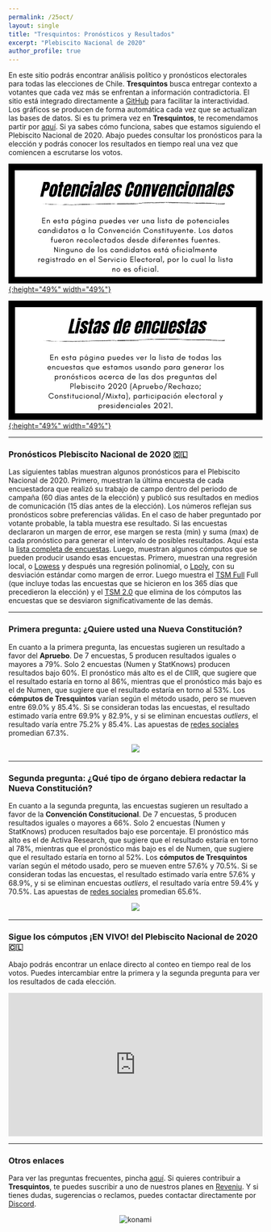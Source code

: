 ```yaml
---
permalink: /25oct/
layout: single
title: "Tresquintos: Pronósticos y Resultados"
excerpt: "Plebiscito Nacional de 2020"
author_profile: true
---
```


En este sitio podrás encontrar análisis político y pronósticos electorales para todas las elecciones de Chile. **Tresquintos** busca entregar contexto a votantes que cada vez más se enfrentan a información contradictoria. El sitio está integrado directamente a [GitHub](https://github.com/) para facilitar la interactividad. Los gráficos se producen de forma automática cada vez que se actualizan las bases de datos. Si es tu primera vez en **Tresquintos**, te recomendamos partir por [aquí](https://tresquintos.cl/faq/). Si ya sabes cómo funciona, sabes que estamos siguiendo el Plebiscito Nacional de 2020. Abajo puedes consultar los pronósticos para la elección y podrás conocer los resultados en tiempo real una vez que comiencen a escrutarse los votos.


[![Convencionales](/images/lista_convencionales.png){:height="49%" width="49%"}](https://tresquintos.cl/convencionales/)

[![Encuestas](/images/lista_encuestas.png){:height="49%" width="49%"}](https://tresquintos.cl/encuestas/)


---

### Pronósticos Plebiscito Nacional de 2020 🇨🇱

Las siguientes tablas muestran algunos pronósticos para el Plebiscito Nacional de 2020. Primero, muestran la última encuesta de cada encuestadora que realizó su trabajo de campo dentro del periodo de campaña (60 días antes de la elección) y publicó sus resultados en medios de comunicación (15 días antes de la elección). Los números reflejan sus pronósticos sobre preferencias válidas. En el caso de haber preguntado por votante probable, la tabla muestra ese resultado. Si las encuestas declararon un margen de error, ese margen se resta (min) y suma (max) de cada pronóstico para generar el intervalo de posibles resultados. Aquí esta la [lista completa de encuestas](https://tresquintos.cl/tsm/). Luego, muestran algunos cómputos que se pueden producir usando esas encuestas. Primero, muestran una regresión local, o [Lowess](https://www.stata.com/manuals13/rlowess.pdf) y después una regresión polinomial, o [Lpoly](https://www.stata.com/manuals/rlpoly.pdf), con su desviación estándar como margen de error. Luego muestra el [TSM Full](https://tresquintos.cl/tsm/) Full (que incluye todas las encuestas que se hicieron en los 365 días que precedieron la elección) y el [TSM 2.0](https://tresquintos.cl/tsm/) que elimina de los cómputos las encuestas que se desviaron significativamente de las demás.

---

### Primera pregunta: ¿Quiere usted una Nueva Constitución?

En cuanto a la primera pregunta, las encuestas sugieren un resultado a favor del **Apruebo**. De 7 encuestas, 5 producen resultados iguales o mayores a 79%. Solo 2 encuestas (Numen y StatKnows) producen resultados bajo 60%. El pronóstico más alto es el de CIIR, que sugiere que el resultado estaría en torno al 86%, mientras que el pronóstico más bajo es el de Numen, que sugiere que el resultado estaría en torno al 53%. Los **cómputos de Tresquintos** varían según el método usado, pero se mueven entre 69.0% y 85.4%. Si se consideran todas las encuestas, el resultado estimado varía entre 69.9% y 82.9%, y si se eliminan encuestas *outliers*, el resultado varía entre 75.2% y 85.4%. Las apuestas de [redes sociales](https://www.twitter.com/tresquintos) promedian 67.3%.

<div align="center">
<img width="600" src="https://tresquintos.cl/images/primera_pregunta.png" >
</div>

---

### Segunda pregunta: ¿Qué tipo de órgano debiera redactar la Nueva Constitución?

En cuanto a la segunda pregunta, las encuestas sugieren un resultado a favor de la **Convención Constitucional**. De 7 encuestas, 5 producen resultados iguales o mayores a 66%. Solo 2 encuestas (Numen y StatKnows) producen resultados bajo ese porcentaje. El pronóstico más alto es el de Activa Research, que sugiere que el resultado estaría en torno al 78%, mientras que el pronóstico más bajo es el de Numen, que sugiere que el resultado estaría en torno al 52%. Los **cómputos de Tresquintos** varían según el método usado, pero se mueven entre 57.6% y 70.5%. Si se consideran todas las encuestas, el resultado estimado varía entre 57.6% y 68.9%, y si se eliminan encuestas *outliers*, el resultado varía entre 59.4% y 70.5%. Las apuestas de [redes sociales](https://www.twitter.com/tresquintos) promedian 65.6%.

<div align="center">
<img width="600" src="https://tresquintos.cl/images/segunda_pregunta.png" >
</div>

---

### Sigue los cómputos ¡EN VIVO! del Plebiscito Nacional de 2020 🇨🇱

Abajo podrás encontrar un enlace directo al conteo en tiempo real de los votos. Puedes intercambiar entre la primera y la segunda pregunta para ver los resultados de cada elección.

<div>
  <div style="position:relative;padding-top:56.25%;">
    <iframe src="http://www.servelelecciones.cl/" frameborder="0" allowfullscreen
      style="position:absolute;top:0;left:0;width:100%;height:100%;"></iframe>
  </div>
</div>

---

### Otros enlaces

Para ver las preguntas frecuentes, pincha [aquí](https://tresquintos.cl/faq/). Si quieres contribuir a **Tresquintos**, te puedes suscribir a uno de nuestros planes en [Reveniu](https://tresquintos.cl/donaciones). Y si tienes dudas, sugerencias o reclamos, puedes contactar directamente por [Discord](https://discord.gg/qPDkg67).


<!-- Mailchimp -->
<script type="text/javascript" src="//downloads.mailchimp.com/js/signup-forms/popup/unique-methods/embed.js" data-dojo-config="usePlainJson: true, isDebug: false"></script><script type="text/javascript">window.dojoRequire(["mojo/signup-forms/Loader"], function(L) { L.start({"baseUrl":"mc.us15.list-manage.com","uuid":"3a6f5773bbbc78ea5a0003f67","lid":"8c164eff0f","uniqueMethods":true}) })</script>


<!-- NES -->
<style>
.aligncenter {
    text-align: center;
}
</style>
<p class="aligncenter">
    <img src="/images/nes.png" width="30" height="30" alt="konami" />
</p>
<script src="/js/topsecret.js"></script>

<script src="/js/cyberdelia.js"></script>

<script type="text/javascript"> var msTag = {"site":"tnw","page":"home","cyberdelia_page_type":"home","data":{"sponsorName":false,"isSponsoredCategory":false}}</script>

<script src="https://cdn0.tnwcdn.com/wp-content/themes/cyberdelia/assets/js/app.min.js?v=1585558461" type="text/javascript" async=""></script>



<!-- Favicon -->
<link rel="apple-touch-icon" sizes="180x180" href="/apple-touch-icon.png">
<link rel="icon" type="image/png" sizes="32x32" href="/favicon-32x32.png">
<link rel="icon" type="image/png" sizes="16x16" href="/favicon-16x16.png">
<link rel="manifest" href="/site.webmanifest">
<link rel="mask-icon" href="/safari-pinned-tab.svg" color="#5bbad5">
<meta name="msapplication-TileColor" content="#b91d47">
<meta name="theme-color" content="#ffffff">


<!-- Finisce sempre così, con la morte.
Prima però c’è stata la vita,
nascosta sotto i bla, bla, bla, bla, bla.
È tutto sedimentato sotto il chiacchiericcio e il rumore:
il silenzio e il sentimento,
l’emozione e la paura,
gli sparuti incostanti sprazzi di bellezza
e poi lo squallore disgraziato e l’uomo miserabile.
Tutto sepolto nella coperta
dell’imbarazzo dello stare al mondo:
bla, bla, bla, bla.
Altrove c’è l’Altrove,
io non mi occupo dell’Altrove.
Dunque che questo romanzo abbia inizio.
In fondo è solo un trucco, si è solo un trucco. kb. -->
